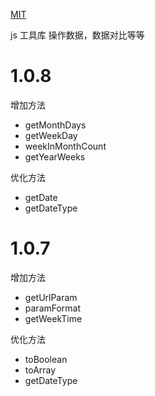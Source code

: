 [MIT](https://github.com/Czhangzihao/zztool/blob/main/LICENSE)

js 工具库 操作数据，数据对比等等

# 1.0.8

增加方法

* getMonthDays
* getWeekDay
* weekInMonthCount
* getYearWeeks

优化方法

* getDate
* getDateType

# 1.0.7

增加方法

* getUrlParam
* paramFormat
* getWeekTime

优化方法

* toBoolean
* toArray
* getDateType
